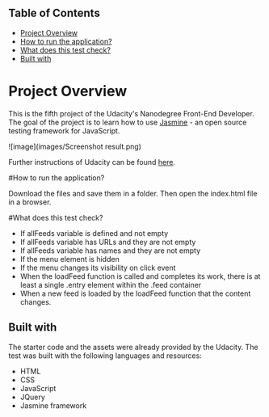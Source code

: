 ## Table of Contents

* [Project Overview](#project-overview)
* [How to run the application?](#how-to-run-the-application?)
* [What does this test check?](#what-does-this-test-check?)
* [Built with](#built-with)

# Project Overview

This is the fifth project of the Udacity's Nanodegree Front-End Developer.
The goal of the project is to learn how to use [Jasmine](https://jasmine.github.io/) - an open source testing framework for JavaScript.

![image](images/Screenshot result.png)

Further instructions of Udacity can be found [here](https://github.com/udacity/frontend-nanodegree-feedreader).

#How to run the application?

Download the files and save them in a folder. Then open the index.html file in a browser.

#What does this test check?

- If allFeeds variable is defined and not empty
- If allFeeds variable has URLs and they are not empty
- If allFeeds variable has names and they are not empty
- If the menu element is hidden
- If the menu changes its visibility on click event
- When the loadFeed function is called and completes its work, there is at least a single .entry element within the .feed container
- When a new feed is loaded by the loadFeed function that the content changes.

## Built with

The starter code and the assets were already provided by the Udacity. The test was built with the following languages and resources:

- HTML
- CSS
- JavaScript
- JQuery
- Jasmine framework
